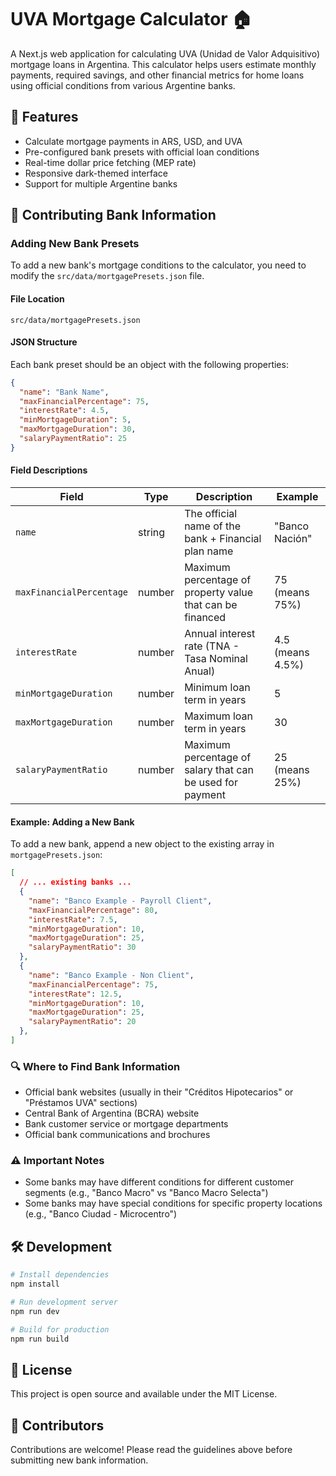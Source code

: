 # UVA Mortgage Calculator 🏠

A Next.js web application for calculating UVA (Unidad de Valor Adquisitivo) mortgage loans in Argentina. This calculator helps users estimate monthly payments, required savings, and other financial metrics for home loans using official conditions from various Argentine banks.

## 🚀 Features

- Calculate mortgage payments in ARS, USD, and UVA
- Pre-configured bank presets with official loan conditions
- Real-time dollar price fetching (MEP rate)
- Responsive dark-themed interface
- Support for multiple Argentine banks

## 🏦 Contributing Bank Information

### Adding New Bank Presets

To add a new bank's mortgage conditions to the calculator, you need to modify the `src/data/mortgagePresets.json` file.

#### File Location
```
src/data/mortgagePresets.json
```

#### JSON Structure

Each bank preset should be an object with the following properties:

```json
{
  "name": "Bank Name",
  "maxFinancialPercentage": 75,
  "interestRate": 4.5,
  "minMortgageDuration": 5,
  "maxMortgageDuration": 30,
  "salaryPaymentRatio": 25
}
```

#### Field Descriptions

| Field | Type | Description | Example |
|-------|------|-------------|---------|
| `name` | string | The official name of the bank + Financial plan name | "Banco Nación" |
| `maxFinancialPercentage` | number | Maximum percentage of property value that can be financed | 75 (means 75%) |
| `interestRate` | number | Annual interest rate (TNA - Tasa Nominal Anual) | 4.5 (means 4.5%) |
| `minMortgageDuration` | number | Minimum loan term in years | 5 |
| `maxMortgageDuration` | number | Maximum loan term in years | 30 |
| `salaryPaymentRatio` | number | Maximum percentage of salary that can be used for payment | 25 (means 25%) |

#### Example: Adding a New Bank

To add a new bank, append a new object to the existing array in `mortgagePresets.json`:

```json
[
  // ... existing banks ...
  {
    "name": "Banco Example - Payroll Client",
    "maxFinancialPercentage": 80,
    "interestRate": 7.5,
    "minMortgageDuration": 10,
    "maxMortgageDuration": 25,
    "salaryPaymentRatio": 30
  },
  {
    "name": "Banco Example - Non Client",
    "maxFinancialPercentage": 75,
    "interestRate": 12.5,
    "minMortgageDuration": 10,
    "maxMortgageDuration": 25,
    "salaryPaymentRatio": 20
  },
]
```

### 🔍 Where to Find Bank Information

- Official bank websites (usually in their "Créditos Hipotecarios" or "Préstamos UVA" sections)
- Central Bank of Argentina (BCRA) website
- Bank customer service or mortgage departments
- Official bank communications and brochures

### ⚠️ Important Notes

- Some banks may have different conditions for different customer segments (e.g., "Banco Macro" vs "Banco Macro Selecta")
- Some banks may have special conditions for specific property locations (e.g., "Banco Ciudad - Microcentro")

## 🛠️ Development

```bash
# Install dependencies
npm install

# Run development server
npm run dev

# Build for production
npm run build
```

## 📄 License

This project is open source and available under the MIT License.

## 👥 Contributors

Contributions are welcome! Please read the guidelines above before submitting new bank information.
